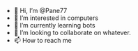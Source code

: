 - 👋 Hi, I’m @Pane77
- 👀 I’m interested in computers
- 🌱 I’m currently learning bots
- 💞️ I’m looking to collaborate on whatever.
- 📫 How to reach me 

<!---
Pane77/Pane77 is a ✨ special ✨ repository because its `README.md` (this file) appears on your GitHub profile.
You can click the Preview link to take a look at your changes.
--->
